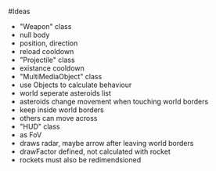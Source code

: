 #Ideas

* "Weapon" class
 * null body
 * position, direction
 * reload cooldown
* "Projectile" class
 * existance cooldown
* "MultiMediaObject" class
 * use Objects to calculate behaviour
* world seperate asteroids list
 * asteroids change movement when touching world borders
 * keep inside world borders
 * others can move across
* "HUD" class
 * as FoV
 * draws radar, maybe arrow after leaving world borders
* drawFactor defined, not calculated with rocket
 * rockets must also be redimendsioned
